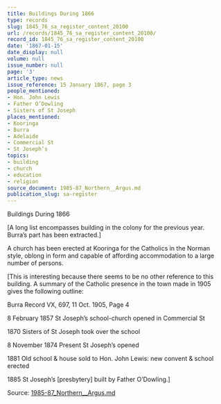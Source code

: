 ```yaml
---
title: Buildings During 1866
type: records
slug: 1845_76_sa_register_content_20100
url: /records/1845_76_sa_register_content_20100/
record_id: 1845_76_sa_register_content_20100
date: '1867-01-15'
date_display: null
volume: null
issue_number: null
page: '3'
article_type: news
issue_reference: 15 January 1867, page 3
people_mentioned:
- Hon. John Lewis
- Father O’Dowling
- Sisters of St Joseph
places_mentioned:
- Kooringa
- Burra
- Adelaide
- Commercial St
- St Joseph’s
topics:
- building
- church
- education
- religion
source_document: 1985-87_Northern__Argus.md
publication_slug: sa-register
---
```


Buildings During 1866

[A long list encompasses building in the colony for the previous year.  Burra’s part has been extracted.]

A church has been erected at Kooringa for the Catholics in the Norman style, oblong in form and capable of affording accommodation to a large number of persons.

[This is interesting because there seems to be no other reference to this building.  A summary of the Catholic presence in the town made in 1905 gives the following outline:

Burra Record VX, 697, 11 Oct. 1905, Page 4

8 February 1857	St Joseph’s school-church opened in Commercial St

1870	Sisters of St Joseph took over the school

8 November 1874	Present St Joseph’s opened

1881	Old school & house sold to Hon. John Lewis: new convent & school erected

1885		St Joseph’s [presbytery] built by Father O’Dowling.]

Source: [1985-87_Northern__Argus.md](/downloads/markdown/1985-87_Northern__Argus.md)
